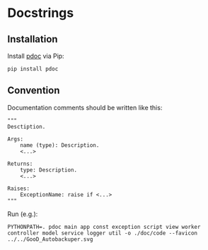 # Docstrings

## Installation

Install [pdoc](https://pdoc.dev/docs/pdoc.html) via Pip:

```
pip install pdoc
```

## Convention 

Documentation comments should be written like this:

```
"""
Desctiption.

Args:
    name (type): Description.
    <...>

Returns:
    type: Description.
    <...>

Raises:
    ExceptionName: raise if <...>
"""
```

Run (e.g.):

```
PYTHONPATH=. pdoc main app const exception script view worker controller model service logger util -o ./doc/code --favicon ../../GooD_Autobackuper.svg
```
